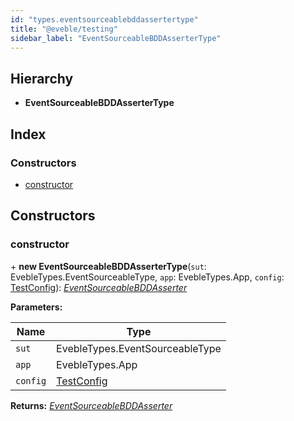 ```yaml
---
id: "types.eventsourceablebddassertertype"
title: "@eveble/testing"
sidebar_label: "EventSourceableBDDAsserterType"
---
```


## Hierarchy

* **EventSourceableBDDAsserterType**

## Index

### Constructors

* [constructor](types.eventsourceablebddassertertype.md#constructor)

## Constructors

###  constructor

\+ **new EventSourceableBDDAsserterType**(`sut`: EvebleTypes.EventSourceableType, `app`: EvebleTypes.App, `config`: [TestConfig](../classes/testconfig.md)): *[EventSourceableBDDAsserter](types.eventsourceablebddasserter.md)*

**Parameters:**

Name | Type |
------ | ------ |
`sut` | EvebleTypes.EventSourceableType |
`app` | EvebleTypes.App |
`config` | [TestConfig](../classes/testconfig.md) |

**Returns:** *[EventSourceableBDDAsserter](types.eventsourceablebddasserter.md)*
